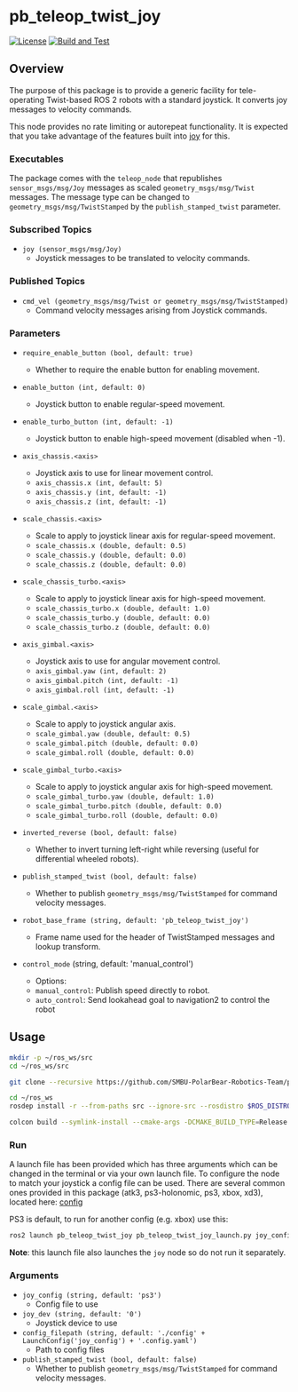 # pb_teleop_twist_joy

[![License](https://img.shields.io/badge/License-Apache%202.0-blue.svg)](https://opensource.org/licenses/Apache-2.0)
[![Build and Test](https://github.com/SMBU-PolarBear-Robotics-Team/pb_teleop_twist_joy/actions/workflows/ci.yml/badge.svg)](https://github.com/SMBU-PolarBear-Robotics-Team/pb_teleop_twist_joy/actions/workflows/ci.yml/badge.svg)

## Overview

The purpose of this package is to provide a generic facility for tele-operating Twist-based ROS 2 robots with a standard joystick.
It converts joy messages to velocity commands.

This node provides no rate limiting or autorepeat functionality.
It is expected that you take advantage of the features built into [joy](https://index.ros.org/p/joy/github-ros-drivers-joystick_drivers) for this.

### Executables

The package comes with the `teleop_node` that republishes `sensor_msgs/msg/Joy` messages as scaled `geometry_msgs/msg/Twist` messages.
The message type can be changed to `geometry_msgs/msg/TwistStamped` by the `publish_stamped_twist` parameter.

### Subscribed Topics

- `joy (sensor_msgs/msg/Joy)`
  - Joystick messages to be translated to velocity commands.

### Published Topics

- `cmd_vel (geometry_msgs/msg/Twist or geometry_msgs/msg/TwistStamped)`
  - Command velocity messages arising from Joystick commands.

### Parameters

- `require_enable_button (bool, default: true)`
  - Whether to require the enable button for enabling movement.

- `enable_button (int, default: 0)`
  - Joystick button to enable regular-speed movement.

- `enable_turbo_button (int, default: -1)`
  - Joystick button to enable high-speed movement (disabled when -1).

- `axis_chassis.<axis>`
  - Joystick axis to use for linear movement control.
  - `axis_chassis.x (int, default: 5)`
  - `axis_chassis.y (int, default: -1)`
  - `axis_chassis.z (int, default: -1)`

- `scale_chassis.<axis>`
  - Scale to apply to joystick linear axis for regular-speed movement.
  - `scale_chassis.x (double, default: 0.5)`
  - `scale_chassis.y (double, default: 0.0)`
  - `scale_chassis.z (double, default: 0.0)`

- `scale_chassis_turbo.<axis>`
  - Scale to apply to joystick linear axis for high-speed movement.
  - `scale_chassis_turbo.x (double, default: 1.0)`
  - `scale_chassis_turbo.y (double, default: 0.0)`
  - `scale_chassis_turbo.z (double, default: 0.0)`

- `axis_gimbal.<axis>`
  - Joystick axis to use for angular movement control.
  - `axis_gimbal.yaw (int, default: 2)`
  - `axis_gimbal.pitch (int, default: -1)`
  - `axis_gimbal.roll (int, default: -1)`

- `scale_gimbal.<axis>`
  - Scale to apply to joystick angular axis.
  - `scale_gimbal.yaw (double, default: 0.5)`
  - `scale_gimbal.pitch (double, default: 0.0)`
  - `scale_gimbal.roll (double, default: 0.0)`

- `scale_gimbal_turbo.<axis>`
  - Scale to apply to joystick angular axis for high-speed movement.
  - `scale_gimbal_turbo.yaw (double, default: 1.0)`
  - `scale_gimbal_turbo.pitch (double, default: 0.0)`
  - `scale_gimbal_turbo.roll (double, default: 0.0)`

- `inverted_reverse (bool, default: false)`
  - Whether to invert turning left-right while reversing (useful for differential wheeled robots).

- `publish_stamped_twist (bool, default: false)`
  - Whether to publish `geometry_msgs/msg/TwistStamped` for command velocity messages.

- `robot_base_frame (string, default: 'pb_teleop_twist_joy')`
  - Frame name used for the header of TwistStamped messages and lookup transform.

- `control_mode` (string, default: 'manual_control')
  - Options:
  - `manual_control`: Publish speed directly to robot.
  - `auto_control`: Send lookahead goal to navigation2 to control the robot

## Usage

```zsh
mkdir -p ~/ros_ws/src
cd ~/ros_ws/src
```

```zsh
git clone --recursive https://github.com/SMBU-PolarBear-Robotics-Team/pb2025_sentry_nav.git
```

```zsh
cd ~/ros_ws
rosdep install -r --from-paths src --ignore-src --rosdistro $ROS_DISTRO -y
```

```zsh
colcon build --symlink-install --cmake-args -DCMAKE_BUILD_TYPE=Release
```

### Run

A launch file has been provided which has three arguments which can be changed in the terminal or via your own launch file.
To configure the node to match your joystick a config file can be used.
There are several common ones provided in this package (atk3, ps3-holonomic, ps3, xbox, xd3), located here: [config](./config)

PS3 is default, to run for another config (e.g. xbox) use this:

````bash
ros2 launch pb_teleop_twist_joy pb_teleop_twist_joy_launch.py joy_config:='xbox'
````

**Note**: this launch file also launches the `joy` node so do not run it separately.

### Arguments

- `joy_config (string, default: 'ps3')`
  - Config file to use
- `joy_dev (string, default: '0')`
  - Joystick device to use
- `config_filepath (string, default: './config' + LaunchConfig('joy_config') + '.config.yaml')`
  - Path to config files
- `publish_stamped_twist (bool, default: false)`
  - Whether to publish `geometry_msgs/msg/TwistStamped` for command velocity messages.
